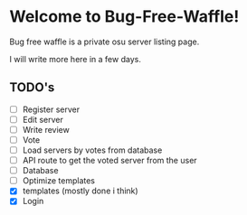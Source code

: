 # Welcome to Bug-Free-Waffle!
Bug free waffle is a private osu server listing page.

I will write more here in a few days.


## TODO's

 - [ ] Register server
 - [ ] Edit server
 - [ ] Write review
 - [ ] Vote
 - [ ] Load servers by votes from database
 - [ ] API route to get the voted server from the user
 - [ ] Database
 - [ ] Optimize templates
 - [X] templates (mostly done i think)
 - [X] Login
